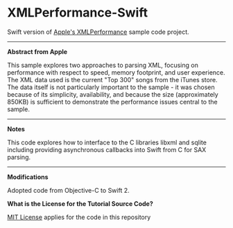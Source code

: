 # XMLPerformance-Swift
Swift version of [Apple's XMLPerformance](https://developer.apple.com/library/ios/samplecode/XMLPerformance/Introduction/Intro.html) sample code project.

---
**Abstract from Apple**

This sample explores two approaches to parsing XML, focusing on performance with respect to speed, memory footprint, and user experience. The XML data used is the current "Top 300" songs from the iTunes store. The data itself is not particularly important to the sample - it was chosen because of its simplicity, availability, and because the size (approximately 850KB) is sufficient to demonstrate the performance issues central to the sample.

---
**Notes**

This code explores how to interface to the C libraries libxml and sqlite including providing asynchronous callbacks into Swift from C for SAX parsing.

---
**Modifications**

Adopted code from Objective-C to Swift 2.

**What is the License for the Tutorial Source Code?**

[MIT License](http://opensource.org/licenses/MIT) applies for the code in this repository
